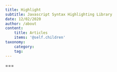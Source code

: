 ```yaml
---
title: Highlight
subtitle: Javascript Syntax Highlighting Library
date: 12/02/2020
author: /about
content:
    title: Articles
    items: '@self.children'
taxonomy:
    category: 
    tag: 
---
```




===


